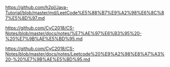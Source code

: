 https://github.com/h2pl/Java-Tutorial/blob/master/md/LeetCode%E5%88%B7%E9%A2%98%E6%8C%87%E5%8D%97.md

https://github.com/CyC2018/CS-Notes/blob/master/docs/notes/%E7%AE%97%E6%B3%95%20-%20%E7%9B%AE%E5%BD%95.md

https://github.com/CyC2018/CS-Notes/blob/master/docs/notes/Leetcode%20%E9%A2%98%E8%A7%A3%20-%20%E7%9B%AE%E5%BD%95.md
